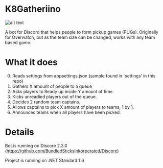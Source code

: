 # K8Gatheriino
![alt text](https://github.com/kitsun8/K8Gatheriino/blob/master/screenshots/gatheriino1.PNG)

A bot for Discord that helps people to form pickup games (PUGs).
Originally for Overwatch, but as the team size can be changed, works with any team based game.

# What it does

0. Reads settings from appsettings.json (sample found in 'settings' in this repo)
1. Gathers X amount of people to a queue
2. Asks players to Ready up inside Y amount of time.
3. Kicks unreadied players out of the queue.
4. Decides 2 random team captains.
5. Allows captains to pick X amount of players to teams, 1 by 1.
6. Announces teams when all players have been picked.

# Details

Bot is running on Discore 2.3.0 (https://github.com/BundledSticksInkorperated/Discore)

Project is running on .NET Standard 1.6


